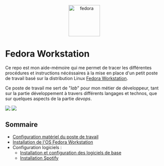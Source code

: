 <p align="center">
    <a href="https://fedoraproject.org" target="_blank">
        <img src="https://user-images.githubusercontent.com/25181517/186885787-4011a347-1f68-472c-bf8b-31ed1bb4f8ce.png" alt="fedora" title="fedora" width="100">
    </a>
</p>

# Fedora Workstation

Ce repo est mon aide-mémoire qui me permet de tracer les différentes procédures et instructions nécéssaires à la mise en place d'un petit poste de travail basé sur la distribution Linux [Fedora Workstation](https://fedoraproject.org).

Ce poste de travail me sert de "_lab_" pour mon métier de développeur, tant sur la partie développement à travers différents langages et technos, que sur quelques aspects de la partie _devops_.

<img src="https://img.shields.io/badge/Fedora-51A2DA?style=for-the-badge&logo=fedora&logoColor=white">

<img src="https://img.shields.io/badge/Fedora-39-blue">

## Sommaire
* [Configuration matériel du poste de travail](pages/configuration-materiel-du-poste-de-travail.md)
* [Installation de l'OS Fedora Workstation](pages/installation-os-fedora-workstation.md)
* Configuration logiciels :
  * [Installation et configuration des logiciels de base](pages/installation-configuration-logiciels-de-base.md)
  * [Installation Spotify](pages/installation-spotify.md)